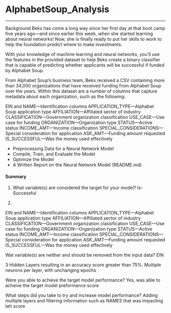 # AlphabetSoup_Analysis
---
Background
Beks has come a long way since her first day at that boot camp five years ago—and since earlier this week, when she started learning about neural networks! Now, she is finally ready to put her skills to work to help the foundation predict where to make investments.

With your knowledge of machine learning and neural networks, you’ll use the features in the provided dataset to help Beks create a binary classifier that is capable of predicting whether applicants will be successful if funded by Alphabet Soup.

From Alphabet Soup’s business team, Beks received a CSV containing more than 34,000 organizations that have received funding from Alphabet Soup over the years. Within this dataset are a number of columns that capture metadata about each organization, such as the following:

EIN and NAME—Identification columns
APPLICATION_TYPE—Alphabet Soup application type
AFFILIATION—Affiliated sector of industry
CLASSIFICATION—Government organization classification
USE_CASE—Use case for funding
ORGANIZATION—Organization type
STATUS—Active status
INCOME_AMT—Income classification
SPECIAL_CONSIDERATIONS—Special consideration for application
ASK_AMT—Funding amount requested
IS_SUCCESSFUL—Was the money used effectively

- Preprocessing Data for a Neural Network Model
- Compile, Train, and Evaluate the Model
- Optimize the Model
- A Written Report on the Neural Network Model (README.md)

#### Summary

1. What variable(s) are considered the target for your model?
Is-Successful

2. 
EIN and NAME—Identification columns
APPLICATION_TYPE—Alphabet Soup application type
AFFILIATION—Affiliated sector of industry
CLASSIFICATION—Government organization classification
USE_CASE—Use case for funding
ORGANIZATION—Organization type
STATUS—Active status
INCOME_AMT—Income classification
SPECIAL_CONSIDERATIONS—Special consideration for application
ASK_AMT—Funding amount requested
IS_SUCCESSFUL—Was the money used effectively


Wat variable(s) are neither and should be removed from the input data? 
EIN

3 Hidden Layers resulting in an accuracy score greater than 75%. Multiple neurons per layer, with unchanging epochs 

Were you able to achieve the target model performance? 
Yes, was able to acheive the target model preformance score

What steps did you take to try and increase model performance? 
Adding multiple layers and filtering information such as NAMES that was impacting teh score 


